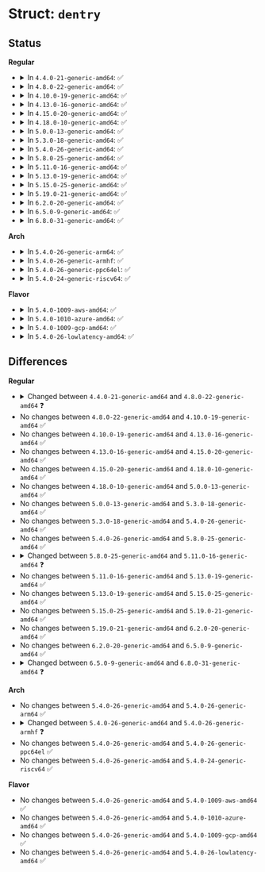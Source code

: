 # Struct: <code>dentry</code>

## Status
<b>Regular</b>
<ul>
<li>
<details>
<summary>In <code>4.4.0-21-generic-amd64</code>: ✅</summary>

```c
struct dentry {
    unsigned int d_flags;
    seqcount_t d_seq;
    struct hlist_bl_node d_hash;
    struct dentry * d_parent;
    struct qstr d_name;
    struct inode * d_inode;
    unsigned char[32] d_iname;
    struct lockref d_lockref;
    const struct dentry_operations * d_op;
    struct super_block * d_sb;
    long unsigned int d_time;
    void * d_fsdata;
    struct list_head d_lru;
    struct list_head d_child;
    struct list_head d_subdirs;
    union (anon) d_u;
}
```
</details>
</li>
<li>
<details>
<summary>In <code>4.8.0-22-generic-amd64</code>: ✅</summary>

```c
struct dentry {
    unsigned int d_flags;
    seqcount_t d_seq;
    struct hlist_bl_node d_hash;
    struct dentry * d_parent;
    struct qstr d_name;
    struct inode * d_inode;
    unsigned char[32] d_iname;
    struct lockref d_lockref;
    const struct dentry_operations * d_op;
    struct super_block * d_sb;
    long unsigned int d_time;
    void * d_fsdata;
    struct list_head d_lru;
    wait_queue_head_t * d_wait;
    struct list_head d_child;
    struct list_head d_subdirs;
    union (anon) d_u;
}
```
</details>
</li>
<li>
<details>
<summary>In <code>4.10.0-19-generic-amd64</code>: ✅</summary>

```c
struct dentry {
    unsigned int d_flags;
    seqcount_t d_seq;
    struct hlist_bl_node d_hash;
    struct dentry * d_parent;
    struct qstr d_name;
    struct inode * d_inode;
    unsigned char[32] d_iname;
    struct lockref d_lockref;
    const struct dentry_operations * d_op;
    struct super_block * d_sb;
    long unsigned int d_time;
    void * d_fsdata;
    struct list_head d_lru;
    wait_queue_head_t * d_wait;
    struct list_head d_child;
    struct list_head d_subdirs;
    union (anon) d_u;
}
```
</details>
</li>
<li>
<details>
<summary>In <code>4.13.0-16-generic-amd64</code>: ✅</summary>

```c
struct dentry {
    unsigned int d_flags;
    seqcount_t d_seq;
    struct hlist_bl_node d_hash;
    struct dentry * d_parent;
    struct qstr d_name;
    struct inode * d_inode;
    unsigned char[32] d_iname;
    struct lockref d_lockref;
    const struct dentry_operations * d_op;
    struct super_block * d_sb;
    long unsigned int d_time;
    void * d_fsdata;
    struct list_head d_lru;
    wait_queue_head_t * d_wait;
    struct list_head d_child;
    struct list_head d_subdirs;
    union (anon) d_u;
}
```
</details>
</li>
<li>
<details>
<summary>In <code>4.15.0-20-generic-amd64</code>: ✅</summary>

```c
struct dentry {
    unsigned int d_flags;
    seqcount_t d_seq;
    struct hlist_bl_node d_hash;
    struct dentry * d_parent;
    struct qstr d_name;
    struct inode * d_inode;
    unsigned char[32] d_iname;
    struct lockref d_lockref;
    const struct dentry_operations * d_op;
    struct super_block * d_sb;
    long unsigned int d_time;
    void * d_fsdata;
    struct list_head d_lru;
    wait_queue_head_t * d_wait;
    struct list_head d_child;
    struct list_head d_subdirs;
    union (anon) d_u;
}
```
</details>
</li>
<li>
<details>
<summary>In <code>4.18.0-10-generic-amd64</code>: ✅</summary>

```c
struct dentry {
    unsigned int d_flags;
    seqcount_t d_seq;
    struct hlist_bl_node d_hash;
    struct dentry * d_parent;
    struct qstr d_name;
    struct inode * d_inode;
    unsigned char[32] d_iname;
    struct lockref d_lockref;
    const struct dentry_operations * d_op;
    struct super_block * d_sb;
    long unsigned int d_time;
    void * d_fsdata;
    struct list_head d_lru;
    wait_queue_head_t * d_wait;
    struct list_head d_child;
    struct list_head d_subdirs;
    union (anon) d_u;
}
```
</details>
</li>
<li>
<details>
<summary>In <code>5.0.0-13-generic-amd64</code>: ✅</summary>

```c
struct dentry {
    unsigned int d_flags;
    seqcount_t d_seq;
    struct hlist_bl_node d_hash;
    struct dentry * d_parent;
    struct qstr d_name;
    struct inode * d_inode;
    unsigned char[32] d_iname;
    struct lockref d_lockref;
    const struct dentry_operations * d_op;
    struct super_block * d_sb;
    long unsigned int d_time;
    void * d_fsdata;
    struct list_head d_lru;
    wait_queue_head_t * d_wait;
    struct list_head d_child;
    struct list_head d_subdirs;
    union (anon) d_u;
}
```
</details>
</li>
<li>
<details>
<summary>In <code>5.3.0-18-generic-amd64</code>: ✅</summary>

```c
struct dentry {
    unsigned int d_flags;
    seqcount_t d_seq;
    struct hlist_bl_node d_hash;
    struct dentry * d_parent;
    struct qstr d_name;
    struct inode * d_inode;
    unsigned char[32] d_iname;
    struct lockref d_lockref;
    const struct dentry_operations * d_op;
    struct super_block * d_sb;
    long unsigned int d_time;
    void * d_fsdata;
    struct list_head d_lru;
    wait_queue_head_t * d_wait;
    struct list_head d_child;
    struct list_head d_subdirs;
    union (anon) d_u;
}
```
</details>
</li>
<li>
<details>
<summary>In <code>5.4.0-26-generic-amd64</code>: ✅</summary>

```c
struct dentry {
    unsigned int d_flags;
    seqcount_t d_seq;
    struct hlist_bl_node d_hash;
    struct dentry * d_parent;
    struct qstr d_name;
    struct inode * d_inode;
    unsigned char[32] d_iname;
    struct lockref d_lockref;
    const struct dentry_operations * d_op;
    struct super_block * d_sb;
    long unsigned int d_time;
    void * d_fsdata;
    struct list_head d_lru;
    wait_queue_head_t * d_wait;
    struct list_head d_child;
    struct list_head d_subdirs;
    union (anon) d_u;
}
```
</details>
</li>
<li>
<details>
<summary>In <code>5.8.0-25-generic-amd64</code>: ✅</summary>

```c
struct dentry {
    unsigned int d_flags;
    seqcount_t d_seq;
    struct hlist_bl_node d_hash;
    struct dentry * d_parent;
    struct qstr d_name;
    struct inode * d_inode;
    unsigned char[32] d_iname;
    struct lockref d_lockref;
    const struct dentry_operations * d_op;
    struct super_block * d_sb;
    long unsigned int d_time;
    void * d_fsdata;
    struct list_head d_lru;
    wait_queue_head_t * d_wait;
    struct list_head d_child;
    struct list_head d_subdirs;
    union (anon) d_u;
}
```
</details>
</li>
<li>
<details>
<summary>In <code>5.11.0-16-generic-amd64</code>: ✅</summary>

```c
struct dentry {
    unsigned int d_flags;
    seqcount_spinlock_t d_seq;
    struct hlist_bl_node d_hash;
    struct dentry * d_parent;
    struct qstr d_name;
    struct inode * d_inode;
    unsigned char[32] d_iname;
    struct lockref d_lockref;
    const struct dentry_operations * d_op;
    struct super_block * d_sb;
    long unsigned int d_time;
    void * d_fsdata;
    struct list_head d_lru;
    wait_queue_head_t * d_wait;
    struct list_head d_child;
    struct list_head d_subdirs;
    union (anon) d_u;
}
```
</details>
</li>
<li>
<details>
<summary>In <code>5.13.0-19-generic-amd64</code>: ✅</summary>

```c
struct dentry {
    unsigned int d_flags;
    seqcount_spinlock_t d_seq;
    struct hlist_bl_node d_hash;
    struct dentry * d_parent;
    struct qstr d_name;
    struct inode * d_inode;
    unsigned char[32] d_iname;
    struct lockref d_lockref;
    const struct dentry_operations * d_op;
    struct super_block * d_sb;
    long unsigned int d_time;
    void * d_fsdata;
    struct list_head d_lru;
    wait_queue_head_t * d_wait;
    struct list_head d_child;
    struct list_head d_subdirs;
    union (anon) d_u;
}
```
</details>
</li>
<li>
<details>
<summary>In <code>5.15.0-25-generic-amd64</code>: ✅</summary>

```c
struct dentry {
    unsigned int d_flags;
    seqcount_spinlock_t d_seq;
    struct hlist_bl_node d_hash;
    struct dentry * d_parent;
    struct qstr d_name;
    struct inode * d_inode;
    unsigned char[32] d_iname;
    struct lockref d_lockref;
    const struct dentry_operations * d_op;
    struct super_block * d_sb;
    long unsigned int d_time;
    void * d_fsdata;
    struct list_head d_lru;
    wait_queue_head_t * d_wait;
    struct list_head d_child;
    struct list_head d_subdirs;
    union (anon) d_u;
}
```
</details>
</li>
<li>
<details>
<summary>In <code>5.19.0-21-generic-amd64</code>: ✅</summary>

```c
struct dentry {
    unsigned int d_flags;
    seqcount_spinlock_t d_seq;
    struct hlist_bl_node d_hash;
    struct dentry * d_parent;
    struct qstr d_name;
    struct inode * d_inode;
    unsigned char[32] d_iname;
    struct lockref d_lockref;
    const struct dentry_operations * d_op;
    struct super_block * d_sb;
    long unsigned int d_time;
    void * d_fsdata;
    struct list_head d_lru;
    wait_queue_head_t * d_wait;
    struct list_head d_child;
    struct list_head d_subdirs;
    union (anon) d_u;
}
```
</details>
</li>
<li>
<details>
<summary>In <code>6.2.0-20-generic-amd64</code>: ✅</summary>

```c
struct dentry {
    unsigned int d_flags;
    seqcount_spinlock_t d_seq;
    struct hlist_bl_node d_hash;
    struct dentry * d_parent;
    struct qstr d_name;
    struct inode * d_inode;
    unsigned char[32] d_iname;
    struct lockref d_lockref;
    const struct dentry_operations * d_op;
    struct super_block * d_sb;
    long unsigned int d_time;
    void * d_fsdata;
    struct list_head d_lru;
    wait_queue_head_t * d_wait;
    struct list_head d_child;
    struct list_head d_subdirs;
    union (anon) d_u;
}
```
</details>
</li>
<li>
<details>
<summary>In <code>6.5.0-9-generic-amd64</code>: ✅</summary>

```c
struct dentry {
    unsigned int d_flags;
    seqcount_spinlock_t d_seq;
    struct hlist_bl_node d_hash;
    struct dentry * d_parent;
    struct qstr d_name;
    struct inode * d_inode;
    unsigned char[32] d_iname;
    struct lockref d_lockref;
    const struct dentry_operations * d_op;
    struct super_block * d_sb;
    long unsigned int d_time;
    void * d_fsdata;
    struct list_head d_lru;
    wait_queue_head_t * d_wait;
    struct list_head d_child;
    struct list_head d_subdirs;
    union (anon) d_u;
}
```
</details>
</li>
<li>
<details>
<summary>In <code>6.8.0-31-generic-amd64</code>: ✅</summary>

```c
struct dentry {
    unsigned int d_flags;
    seqcount_spinlock_t d_seq;
    struct hlist_bl_node d_hash;
    struct dentry * d_parent;
    struct qstr d_name;
    struct inode * d_inode;
    unsigned char[40] d_iname;
    struct lockref d_lockref;
    const struct dentry_operations * d_op;
    struct super_block * d_sb;
    long unsigned int d_time;
    void * d_fsdata;
    struct list_head d_lru;
    wait_queue_head_t * d_wait;
    struct hlist_node d_sib;
    struct hlist_head d_children;
    union (anon) d_u;
}
```
</details>
</li>
</ul>
<b>Arch</b>
<ul>
<li>
<details>
<summary>In <code>5.4.0-26-generic-arm64</code>: ✅</summary>

```c
struct dentry {
    unsigned int d_flags;
    seqcount_t d_seq;
    struct hlist_bl_node d_hash;
    struct dentry * d_parent;
    struct qstr d_name;
    struct inode * d_inode;
    unsigned char[32] d_iname;
    struct lockref d_lockref;
    const struct dentry_operations * d_op;
    struct super_block * d_sb;
    long unsigned int d_time;
    void * d_fsdata;
    struct list_head d_lru;
    wait_queue_head_t * d_wait;
    struct list_head d_child;
    struct list_head d_subdirs;
    union (anon) d_u;
}
```
</details>
</li>
<li>
<details>
<summary>In <code>5.4.0-26-generic-armhf</code>: ✅</summary>

```c
struct dentry {
    unsigned int d_flags;
    seqcount_t d_seq;
    struct hlist_bl_node d_hash;
    struct dentry * d_parent;
    struct qstr d_name;
    struct inode * d_inode;
    unsigned char[36] d_iname;
    struct lockref d_lockref;
    const struct dentry_operations * d_op;
    struct super_block * d_sb;
    long unsigned int d_time;
    void * d_fsdata;
    struct list_head d_lru;
    wait_queue_head_t * d_wait;
    struct list_head d_child;
    struct list_head d_subdirs;
    union (anon) d_u;
}
```
</details>
</li>
<li>
<details>
<summary>In <code>5.4.0-26-generic-ppc64el</code>: ✅</summary>

```c
struct dentry {
    unsigned int d_flags;
    seqcount_t d_seq;
    struct hlist_bl_node d_hash;
    struct dentry * d_parent;
    struct qstr d_name;
    struct inode * d_inode;
    unsigned char[32] d_iname;
    struct lockref d_lockref;
    const struct dentry_operations * d_op;
    struct super_block * d_sb;
    long unsigned int d_time;
    void * d_fsdata;
    struct list_head d_lru;
    wait_queue_head_t * d_wait;
    struct list_head d_child;
    struct list_head d_subdirs;
    union (anon) d_u;
}
```
</details>
</li>
<li>
<details>
<summary>In <code>5.4.0-24-generic-riscv64</code>: ✅</summary>

```c
struct dentry {
    unsigned int d_flags;
    seqcount_t d_seq;
    struct hlist_bl_node d_hash;
    struct dentry * d_parent;
    struct qstr d_name;
    struct inode * d_inode;
    unsigned char[32] d_iname;
    struct lockref d_lockref;
    const struct dentry_operations * d_op;
    struct super_block * d_sb;
    long unsigned int d_time;
    void * d_fsdata;
    struct list_head d_lru;
    wait_queue_head_t * d_wait;
    struct list_head d_child;
    struct list_head d_subdirs;
    union (anon) d_u;
}
```
</details>
</li>
</ul>
<b>Flavor</b>
<ul>
<li>
<details>
<summary>In <code>5.4.0-1009-aws-amd64</code>: ✅</summary>

```c
struct dentry {
    unsigned int d_flags;
    seqcount_t d_seq;
    struct hlist_bl_node d_hash;
    struct dentry * d_parent;
    struct qstr d_name;
    struct inode * d_inode;
    unsigned char[32] d_iname;
    struct lockref d_lockref;
    const struct dentry_operations * d_op;
    struct super_block * d_sb;
    long unsigned int d_time;
    void * d_fsdata;
    struct list_head d_lru;
    wait_queue_head_t * d_wait;
    struct list_head d_child;
    struct list_head d_subdirs;
    union (anon) d_u;
}
```
</details>
</li>
<li>
<details>
<summary>In <code>5.4.0-1010-azure-amd64</code>: ✅</summary>

```c
struct dentry {
    unsigned int d_flags;
    seqcount_t d_seq;
    struct hlist_bl_node d_hash;
    struct dentry * d_parent;
    struct qstr d_name;
    struct inode * d_inode;
    unsigned char[32] d_iname;
    struct lockref d_lockref;
    const struct dentry_operations * d_op;
    struct super_block * d_sb;
    long unsigned int d_time;
    void * d_fsdata;
    struct list_head d_lru;
    wait_queue_head_t * d_wait;
    struct list_head d_child;
    struct list_head d_subdirs;
    union (anon) d_u;
}
```
</details>
</li>
<li>
<details>
<summary>In <code>5.4.0-1009-gcp-amd64</code>: ✅</summary>

```c
struct dentry {
    unsigned int d_flags;
    seqcount_t d_seq;
    struct hlist_bl_node d_hash;
    struct dentry * d_parent;
    struct qstr d_name;
    struct inode * d_inode;
    unsigned char[32] d_iname;
    struct lockref d_lockref;
    const struct dentry_operations * d_op;
    struct super_block * d_sb;
    long unsigned int d_time;
    void * d_fsdata;
    struct list_head d_lru;
    wait_queue_head_t * d_wait;
    struct list_head d_child;
    struct list_head d_subdirs;
    union (anon) d_u;
}
```
</details>
</li>
<li>
<details>
<summary>In <code>5.4.0-26-lowlatency-amd64</code>: ✅</summary>

```c
struct dentry {
    unsigned int d_flags;
    seqcount_t d_seq;
    struct hlist_bl_node d_hash;
    struct dentry * d_parent;
    struct qstr d_name;
    struct inode * d_inode;
    unsigned char[32] d_iname;
    struct lockref d_lockref;
    const struct dentry_operations * d_op;
    struct super_block * d_sb;
    long unsigned int d_time;
    void * d_fsdata;
    struct list_head d_lru;
    wait_queue_head_t * d_wait;
    struct list_head d_child;
    struct list_head d_subdirs;
    union (anon) d_u;
}
```
</details>
</li>
</ul>

## Differences
<b>Regular</b>
<ul>
<li>
<details>
<summary>Changed between <code>4.4.0-21-generic-amd64</code> and <code>4.8.0-22-generic-amd64</code> ❓</summary>
<ul>
<li>
<b>Field added. </b>
<code>wait_queue_head_t * d_wait</code>
</li>
</ul>
</details>
</li>
<li>
No changes between <code>4.8.0-22-generic-amd64</code> and <code>4.10.0-19-generic-amd64</code> ✅
</li>
<li>
No changes between <code>4.10.0-19-generic-amd64</code> and <code>4.13.0-16-generic-amd64</code> ✅
</li>
<li>
No changes between <code>4.13.0-16-generic-amd64</code> and <code>4.15.0-20-generic-amd64</code> ✅
</li>
<li>
No changes between <code>4.15.0-20-generic-amd64</code> and <code>4.18.0-10-generic-amd64</code> ✅
</li>
<li>
No changes between <code>4.18.0-10-generic-amd64</code> and <code>5.0.0-13-generic-amd64</code> ✅
</li>
<li>
No changes between <code>5.0.0-13-generic-amd64</code> and <code>5.3.0-18-generic-amd64</code> ✅
</li>
<li>
No changes between <code>5.3.0-18-generic-amd64</code> and <code>5.4.0-26-generic-amd64</code> ✅
</li>
<li>
No changes between <code>5.4.0-26-generic-amd64</code> and <code>5.8.0-25-generic-amd64</code> ✅
</li>
<li>
<details>
<summary>Changed between <code>5.8.0-25-generic-amd64</code> and <code>5.11.0-16-generic-amd64</code> ❓</summary>
<ul>
<li>
<b>Field type changed. </b>
<code>seqcount_t d_seq</code> ➡️ <code>seqcount_spinlock_t d_seq</code>
</li>
</ul>
</details>
</li>
<li>
No changes between <code>5.11.0-16-generic-amd64</code> and <code>5.13.0-19-generic-amd64</code> ✅
</li>
<li>
No changes between <code>5.13.0-19-generic-amd64</code> and <code>5.15.0-25-generic-amd64</code> ✅
</li>
<li>
No changes between <code>5.15.0-25-generic-amd64</code> and <code>5.19.0-21-generic-amd64</code> ✅
</li>
<li>
No changes between <code>5.19.0-21-generic-amd64</code> and <code>6.2.0-20-generic-amd64</code> ✅
</li>
<li>
No changes between <code>6.2.0-20-generic-amd64</code> and <code>6.5.0-9-generic-amd64</code> ✅
</li>
<li>
<details>
<summary>Changed between <code>6.5.0-9-generic-amd64</code> and <code>6.8.0-31-generic-amd64</code> ❓</summary>
<ul>
<li>
<b>Field added. </b>
<code>struct hlist_node d_sib</code>
</li>
<li>
<b>Field added. </b>
<code>struct hlist_head d_children</code>
</li>
<li>
<b>Field removed. </b>
<code>struct list_head d_child</code>
</li>
<li>
<b>Field removed. </b>
<code>struct list_head d_subdirs</code>
</li>
<li>
<b>Field type changed. </b>
<code>unsigned char[32] d_iname</code> ➡️ <code>unsigned char[40] d_iname</code>
</li>
</ul>
</details>
</li>
</ul>
<b>Arch</b>
<ul>
<li>
No changes between <code>5.4.0-26-generic-amd64</code> and <code>5.4.0-26-generic-arm64</code> ✅
</li>
<li>
<details>
<summary>Changed between <code>5.4.0-26-generic-amd64</code> and <code>5.4.0-26-generic-armhf</code> ❓</summary>
<ul>
<li>
<b>Field type changed. </b>
<code>unsigned char[32] d_iname</code> ➡️ <code>unsigned char[36] d_iname</code>
</li>
</ul>
</details>
</li>
<li>
No changes between <code>5.4.0-26-generic-amd64</code> and <code>5.4.0-26-generic-ppc64el</code> ✅
</li>
<li>
No changes between <code>5.4.0-26-generic-amd64</code> and <code>5.4.0-24-generic-riscv64</code> ✅
</li>
</ul>
<b>Flavor</b>
<ul>
<li>
No changes between <code>5.4.0-26-generic-amd64</code> and <code>5.4.0-1009-aws-amd64</code> ✅
</li>
<li>
No changes between <code>5.4.0-26-generic-amd64</code> and <code>5.4.0-1010-azure-amd64</code> ✅
</li>
<li>
No changes between <code>5.4.0-26-generic-amd64</code> and <code>5.4.0-1009-gcp-amd64</code> ✅
</li>
<li>
No changes between <code>5.4.0-26-generic-amd64</code> and <code>5.4.0-26-lowlatency-amd64</code> ✅
</li>
</ul>
